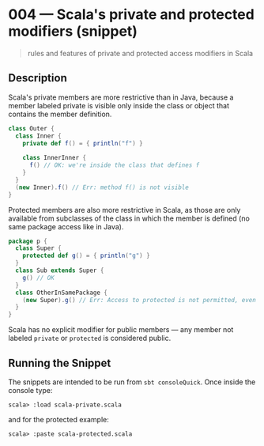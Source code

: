 # 004 &mdash; Scala's private and protected modifiers (snippet)
> rules and features of private and protected access modifiers in Scala

## Description
Scala's private members are more restrictive than in Java, because a member labeled private is visible only inside the class or object that contains the member definition.

```scala
class Outer {
  class Inner {
    private def f() = { println("f") }
    
    class InnerInner {
      f() // OK: we're inside the class that defines f
    }
  }
  (new Inner).f() // Err: method f() is not visible
}
```

Protected members are also more restrictive in Scala, as those are only available from subclasses of the class in which the member is defined (no same package access like in Java).
```scala
package p {
  class Super {
    protected def g() = { println("g") }
  }
  class Sub extends Super {
    g() // OK
  }
  class OtherInSamePackage {
    (new Super).g() // Err: Access to protected is not permitted, even when in the same package
  }
}
```

Scala has no explicit modifier for public members &mdash; any member not labeled `private` or `protected` is considered public.


## Running the Snippet
The snippets are intended to be run from `sbt consoleQuick`. Once inside the console type:
```
scala> :load scala-private.scala
```

and for the protected example:
```
scala> :paste scala-protected.scala
```